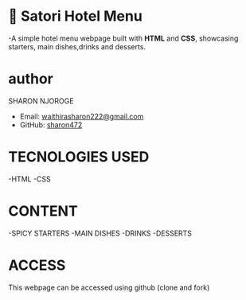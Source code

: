 # 🍴 Satori Hotel Menu  
-A simple hotel menu webpage built with **HTML** and **CSS**, showcasing starters, main dishes,drinks and desserts.
# author 
SHARON NJOROGE 
- Email: waithirasharon222@gmail.com  
- GitHub: [sharon472](https://github.com/sharon472)
# TECNOLOGIES USED
 -HTML
 -CSS 
# CONTENT 
 -SPICY STARTERS
 -MAIN DISHES
 -DRINKS
 -DESSERTS
 # ACCESS
 This webpage can be accessed using github (clone and fork)
 

